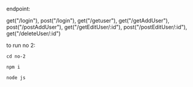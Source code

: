 endpoint: 

get("/login"),
post("/login"),
get("/getuser"),
get("/getAddUser"),
post("/postAddUser"),
get("/getEditUser/:id"),
post("/postEditUser/:id"),
get("/deleteUser/:id")

to run no 2:
```
cd no-2

npm i 

node js
```